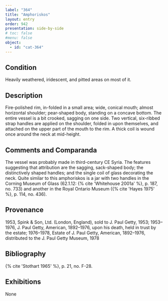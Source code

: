 ```yaml
---
label: "364"
title: "Amphoriskos"
layout: entry
order: 942
presentation: side-by-side
# toc: false
#menu: false 
object:
  - id: "cat-364"
---
```


## Condition

Heavily weathered, iridescent, and pitted areas on most of it.

## Description

Fire-polished rim, in-folded in a small area; wide, conical mouth; almost horizontal shoulder; pear-shaped body, standing on a concave bottom. The entire vessel is a bit crooked, sagging on one side. Two vertical, six-ribbed strap handles are applied on the shoulder, folded in upon themselves, and attached on the upper part of the mouth to the rim. A thick coil is wound once around the neck at mid-height.

## Comments and Comparanda

The vessel was probably made in third-century CE Syria. The features suggesting that attribution are the sagging, sack-shaped body; the distinctively shaped handles; and the single coil of glass decorating the neck. Quite similar to this amphoriskos is a jar with two handles in the Corning Museum of Glass (62.1.12: {% cite 'Whitehouse 2001a' %}, p. 187, no. 733) and another in the Royal Ontario Museum ({% cite 'Hayes 1975' %}, p. 114, no. 436).

## Provenance

1953, Spink & Son, Ltd. (London, England), sold to J. Paul Getty, 1953; 1953–1976, J. Paul Getty, American, 1892–1976, upon his death, held in trust by the estate; 1976–1978, Estate of J. Paul Getty, American, 1892–1976, distributed to the J. Paul Getty Museum, 1978

## Bibliography

{% cite 'Stothart 1965' %}, p. 21, no. F-28.

## Exhibitions

None